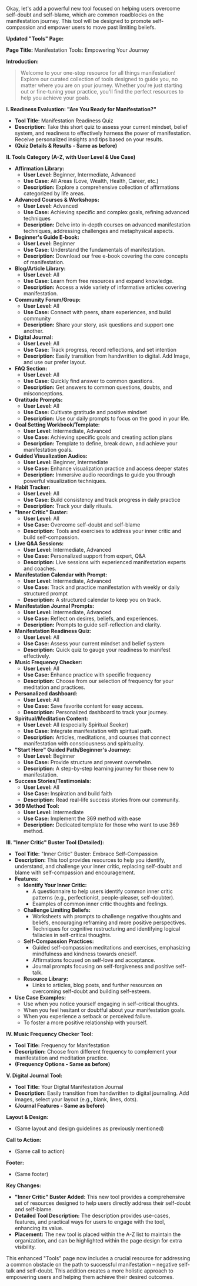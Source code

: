 Okay, let's add a powerful new tool focused on helping users overcome self-doubt and self-blame, which are common roadblocks on the manifestation journey. This tool will be designed to promote self-compassion and empower users to move past limiting beliefs.

**Updated "Tools" Page:**

**Page Title:** Manifestation Tools: Empowering Your Journey

**Introduction:**

> Welcome to your one-stop resource for all things manifestation! Explore our curated collection of tools designed to guide you, no matter where you are on your journey. Whether you're just starting out or fine-tuning your practice, you'll find the perfect resources to help you achieve your goals.

**I. Readiness Evaluation: "Are You Ready for Manifestation?"**

*   **Tool Title:** Manifestation Readiness Quiz
*   **Description:** Take this short quiz to assess your current mindset, belief system, and readiness to effectively harness the power of manifestation. Receive personalized insights and tips based on your results.
*   **(Quiz Details & Results - Same as before)**

**II. Tools Category (A-Z, with User Level & Use Case)**

*   **Affirmation Library:**
    *   **User Level:** Beginner, Intermediate, Advanced
    *   **Use Case:** All Areas (Love, Wealth, Health, Career, etc.)
    *   **Description:** Explore a comprehensive collection of affirmations categorized by life areas.
*   **Advanced Courses & Workshops:**
    *   **User Level:** Advanced
    *   **Use Case:** Achieving specific and complex goals, refining advanced techniques
    *   **Description:** Delve into in-depth courses on advanced manifestation techniques, addressing challenges and metaphysical aspects.
*   **Beginner's Guide E-book:**
    *   **User Level:** Beginner
    *   **Use Case:** Understand the fundamentals of manifestation.
    *   **Description:** Download our free e-book covering the core concepts of manifestation.
*   **Blog/Article Library:**
    *  **User Level:** All
    *  **Use Case:** Learn from free resources and expand knowledge.
    *  **Description:** Access a wide variety of informative articles covering manifestation.
*   **Community Forum/Group:**
    *   **User Level:** All
    *   **Use Case:** Connect with peers, share experiences, and build community
    *   **Description:** Share your story, ask questions and support one another.
*  **Digital Journal:**
    *   **User Level:** All
    *   **Use Case:** Track progress, record reflections, and set intention
    *   **Description:** Easily transition from handwritten to digital. Add Image, and use our prefer layout.
*   **FAQ Section:**
    *   **User Level:** All
    *   **Use Case:** Quickly find answer to common questions.
    *   **Description:** Get answers to common questions, doubts, and misconceptions.
*   **Gratitude Prompts:**
    *   **User Level:** All
    *   **Use Case:** Cultivate gratitude and positive mindset
    *   **Description:** Use our daily prompts to focus on the good in your life.
*   **Goal Setting Workbook/Template:**
    *   **User Level:** Intermediate, Advanced
    *   **Use Case:** Achieving specific goals and creating action plans
    *   **Description:** Template to define, break down, and achieve your manifestation goals.
*   **Guided Visualization Audios:**
    *   **User Level:** Beginner, Intermediate
    *   **Use Case:** Enhance visualization practice and access deeper states
    *   **Description:** Immersive audio recordings to guide you through powerful visualization techniques.
*   **Habit Tracker:**
    *   **User Level:** All
    *   **Use Case:** Build consistency and track progress in daily practice
    *   **Description:** Track your daily rituals.
*  **"Inner Critic" Buster:**
    *   **User Level:** All
    *   **Use Case:** Overcome self-doubt and self-blame
    *   **Description:** Tools and exercises to address your inner critic and build self-compassion.
*   **Live Q&A Sessions:**
    *   **User Level:** Intermediate, Advanced
    *   **Use Case:** Personalized support from expert, Q&A
    *   **Description:** Live sessions with experienced manifestation experts and coaches.
*   **Manifestation Calendar with Prompt:**
    *   **User Level:** Intermediate, Advanced
    *   **Use Case:** Track and practice manifestation with weekly or daily structured prompt
    *   **Description:** A structured calendar to keep you on track.
*   **Manifestation Journal Prompts:**
    *   **User Level:** Intermediate, Advanced
    *   **Use Case:** Reflect on desires, beliefs, and experiences.
    *   **Description:** Prompts to guide self-reflection and clarity.
*   **Manifestation Readiness Quiz:**
    *   **User Level:** All
    *   **Use Case:** Assess your current mindset and belief system
    *   **Description:** Quick quiz to gauge your readiness to manifest effectively.
*  **Music Frequency Checker:**
    *   **User Level:** All
    *   **Use Case:** Enhance practice with specific frequency
    *   **Description:** Choose from our selection of frequency for your meditation and practices.
*   **Personalized dashboard:**
    *   **User Level:** All
    *   **Use Case:** Save favorite content for easy access.
    *   **Description:** Personalized dashboard to track your journey.
*   **Spiritual/Meditation Content:**
    *   **User Level:** All (especially Spiritual Seeker)
    *   **Use Case:** Integrate manifestation with spiritual path.
    *   **Description:** Articles, meditations, and courses that connect manifestation with consciousness and spirituality.
*   **"Start Here" Guided Path/Beginner's Journey:**
    *   **User Level:** Beginner
    *   **Use Case:** Provide structure and prevent overwhelm.
    *   **Description:** A step-by-step learning journey for those new to manifestation.
*   **Success Stories/Testimonials:**
    *   **User Level:** All
    *   **Use Case:** Inspiration and build faith
    *   **Description:** Read real-life success stories from our community.
*   **369 Method Tool:**
    *   **User Level:** Intermediate
    *   **Use Case:** Implement the 369 method with ease
    *   **Description:** Dedicated template for those who want to use 369 method.

**III. "Inner Critic" Buster Tool (Detailed):**

*   **Tool Title:** "Inner Critic" Buster: Embrace Self-Compassion
*   **Description:** This tool provides resources to help you identify, understand, and challenge your inner critic, replacing self-doubt and blame with self-compassion and encouragement.
*   **Features:**
    *   **Identify Your Inner Critic:**
        *   A questionnaire to help users identify common inner critic patterns (e.g., perfectionist, people-pleaser, self-doubter).
        *   Examples of common inner critic thoughts and feelings.
    *   **Challenge Limiting Beliefs:**
        *   Worksheets with prompts to challenge negative thoughts and beliefs, encouraging reframing and more positive perspectives.
        *   Techniques for cognitive restructuring and identifying logical fallacies in self-critical thoughts.
    *   **Self-Compassion Practices:**
        *   Guided self-compassion meditations and exercises, emphasizing mindfulness and kindness towards oneself.
        *   Affirmations focused on self-love and acceptance.
        *   Journal prompts focusing on self-forgiveness and positive self-talk.
    *   **Resource Library:**
        *   Links to articles, blog posts, and further resources on overcoming self-doubt and building self-esteem.
*   **Use Case Examples:**
    *   Use when you notice yourself engaging in self-critical thoughts.
    *   When you feel hesitant or doubtful about your manifestation goals.
    *   When you experience a setback or perceived failure.
    *   To foster a more positive relationship with yourself.

**IV. Music Frequency Checker Tool:**

*   **Tool Title:** Frequency for Manifestation
*   **Description:** Choose from different frequency to complement your manifestation and meditation practice.
*   **(Frequency Options - Same as before)**

**V. Digital Journal Tool:**

*   **Tool Title:** Your Digital Manifestation Journal
*   **Description:** Easily transition from handwritten to digital journaling. Add images, select your layout (e.g., blank, lines, dots).
*   **(Journal Features - Same as before)**

**Layout & Design:**

*   (Same layout and design guidelines as previously mentioned)

**Call to Action:**

*   (Same call to action)

**Footer:**

*   (Same footer)

**Key Changes:**

*   **"Inner Critic" Buster Added:** This new tool provides a comprehensive set of resources designed to help users directly address their self-doubt and self-blame.
*   **Detailed Tool Description:** The description provides use-cases, features, and practical ways for users to engage with the tool, enhancing its value.
*   **Placement:** The new tool is placed within the A-Z list to maintain the organization, and can be highlighted within the page design for extra visibility.

This enhanced "Tools" page now includes a crucial resource for addressing a common obstacle on the path to successful manifestation – negative self-talk and self-doubt. This addition creates a more holistic approach to empowering users and helping them achieve their desired outcomes.
